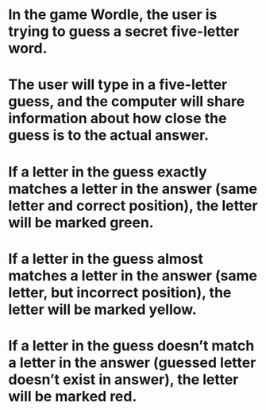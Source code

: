 # In the game Wordle, the user is trying to guess a secret five-letter word. 
# The user will type in a five-letter guess, and the computer will share information about how close the guess is to the actual answer.
# If a letter in the guess exactly matches a letter in the answer (same letter and correct position), the letter will be marked green.
# If a letter in the guess almost matches a letter in the answer (same letter, but incorrect position), the letter will be marked yellow.
# If a letter in the guess doesn’t match a letter in the answer (guessed letter doesn’t exist in answer), the letter will be marked red.
